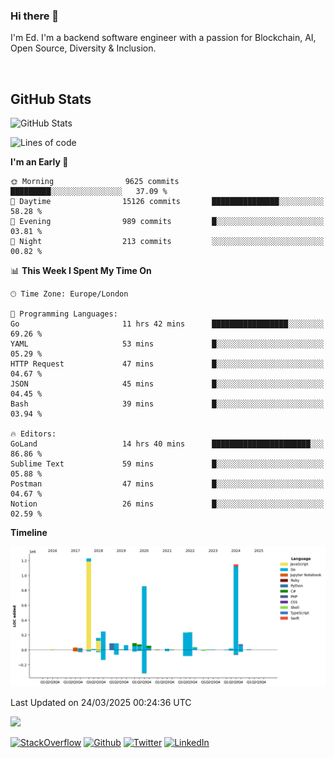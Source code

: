 ### Hi there 👋
 I'm Ed. I'm a backend software engineer with a passion for Blockchain, AI, Open Source, Diversity & Inclusion.

<br />

<h2>GitHub Stats</h2>
<p><img src="https://github-readme-stats.vercel.app/api?username=echarrod&amp;show_icons=true" alt="GitHub Stats"></p>

<!--START_SECTION:waka-->
![Lines of code](https://img.shields.io/badge/From%20Hello%20World%20I%27ve%20Written-4.8%20million%20lines%20of%20code-blue)

**I'm an Early 🐤** 

```text
🌞 Morning                9625 commits        █████████░░░░░░░░░░░░░░░░   37.09 % 
🌆 Daytime                15126 commits       ███████████████░░░░░░░░░░   58.28 % 
🌃 Evening                989 commits         █░░░░░░░░░░░░░░░░░░░░░░░░   03.81 % 
🌙 Night                  213 commits         ░░░░░░░░░░░░░░░░░░░░░░░░░   00.82 % 
```


📊 **This Week I Spent My Time On** 

```text
🕑︎ Time Zone: Europe/London

💬 Programming Languages: 
Go                       11 hrs 42 mins      █████████████████░░░░░░░░   69.26 % 
YAML                     53 mins             █░░░░░░░░░░░░░░░░░░░░░░░░   05.29 % 
HTTP Request             47 mins             █░░░░░░░░░░░░░░░░░░░░░░░░   04.67 % 
JSON                     45 mins             █░░░░░░░░░░░░░░░░░░░░░░░░   04.45 % 
Bash                     39 mins             █░░░░░░░░░░░░░░░░░░░░░░░░   03.94 % 

🔥 Editors: 
GoLand                   14 hrs 40 mins      ██████████████████████░░░   86.86 % 
Sublime Text             59 mins             █░░░░░░░░░░░░░░░░░░░░░░░░   05.88 % 
Postman                  47 mins             █░░░░░░░░░░░░░░░░░░░░░░░░   04.67 % 
Notion                   26 mins             █░░░░░░░░░░░░░░░░░░░░░░░░   02.59 % 
```

**Timeline**

![Lines of Code chart](https://raw.githubusercontent.com/echarrod/echarrod/main/assets/bar_graph.png)


 Last Updated on 24/03/2025 00:24:36 UTC
<!--END_SECTION:waka-->

![](https://komarev.com/ghpvc/?username=echarrod)

<p>
<a href="https://stackoverflow.com/users/1014632/ech" target="_blank"><img alt="StackOverflow" src="https://img.shields.io/badge/-Stackoverflow-FE7A16?style=for-the-badge&logo=stack-overflow&logoColor=white" /></a> 
<a href="https://github.com/echarrod" target="_blank"><img alt="Github" src="https://img.shields.io/badge/GitHub-%2312100E.svg?&style=for-the-badge&logo=Github&logoColor=white" /></a> 
<a href="https://twitter.com/e_harrod" target="_blank"><img alt="Twitter" src="https://img.shields.io/badge/twitter-%231DA1F2.svg?&style=for-the-badge&logo=twitter&logoColor=white" /></a> 
<a href="https://www.linkedin.com/in/ed-harrod" target="_blank"><img alt="LinkedIn" src="https://img.shields.io/badge/linkedin-%230077B5.svg?&style=for-the-badge&logo=linkedin&logoColor=white" /></a>
